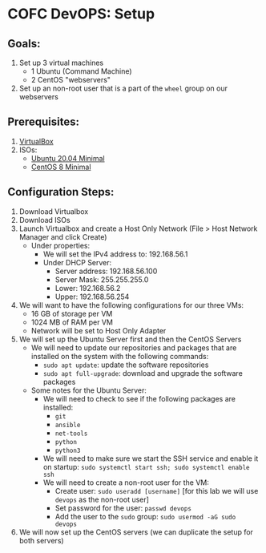 # COFC DevOPS: Setup

## Goals:

1. Set up 3 virtual machines
    - 1 Ubuntu (Command Machine)
    - 2 CentOS "webservers"
2. Set up an non-root user that is a part of the `wheel` group on our webservers

## Prerequisites:

1. [VirtualBox](https://www.virtualbox.org/)
2. ISOs:
    - [Ubuntu 20.04 Minimal](https://releases.ubuntu.com/20.04.1/ubuntu-20.04.1-live-server-amd64.iso?_ga=2.154606776.143673684.1605395134-1815728291.1605395134)
    - [CentOS 8 Minimal](http://mirror.oss.ou.edu/centos/8.2.2004/isos/x86_64/CentOS-8.2.2004-x86_64-minimal.iso)

## Configuration Steps:

1. Download Virtualbox
2. Download ISOs
3. Launch Virtualbox and create a Host Only Network (File > Host Network Manager and click Create)
    * Under properties:
        - We will set the IPv4 address to: 192.168.56.1
        - Under DHCP Server:
            - Server address: 192.168.56.100
            - Server Mask: 255.255.255.0
            - Lower: 192.168.56.2
            - Upper: 192.168.56.254
4. We will want to have the following configurations for our three VMs:
    - 16 GB of storage per VM 
    - 1024 MB of RAM per VM
    - Network will be set to Host Only Adapter
5. We will set up the Ubuntu Server first and then the CentOS Servers
    * We will need to update our repositories and packages that are installed on the system with the following commands:
        - `sudo apt update`: update the software repositories
        - `sudo apt full-upgrade`: download and upgrade the software packages
    * Some notes for the Ubuntu Server:
        - We will need to check to see if the following packages are installed:
            - `git`
            - `ansible`
            - `net-tools`
            - `python`
            - `python3`
        - We will need to make sure we start the SSH service and enable it on startup: `sudo systemctl start ssh; sudo systemctl enable ssh`
        - We will need to create a non-root user for the VM:
            - Create user: `sudo useradd [username]` [for this lab we will use `devops` as the non-root user]
            - Set password for the user: `passwd devops`
            - Add the user to the `sudo` group: `sudo usermod -aG sudo devops`
6. We will now set up the CentOS servers (we can duplicate the setup for both servers)
    